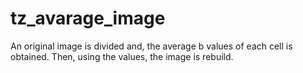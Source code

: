 # tz_avarage_image

An original image is divided and, the average b values of each cell is obtained. Then, using the values,  the image is rebuild.
